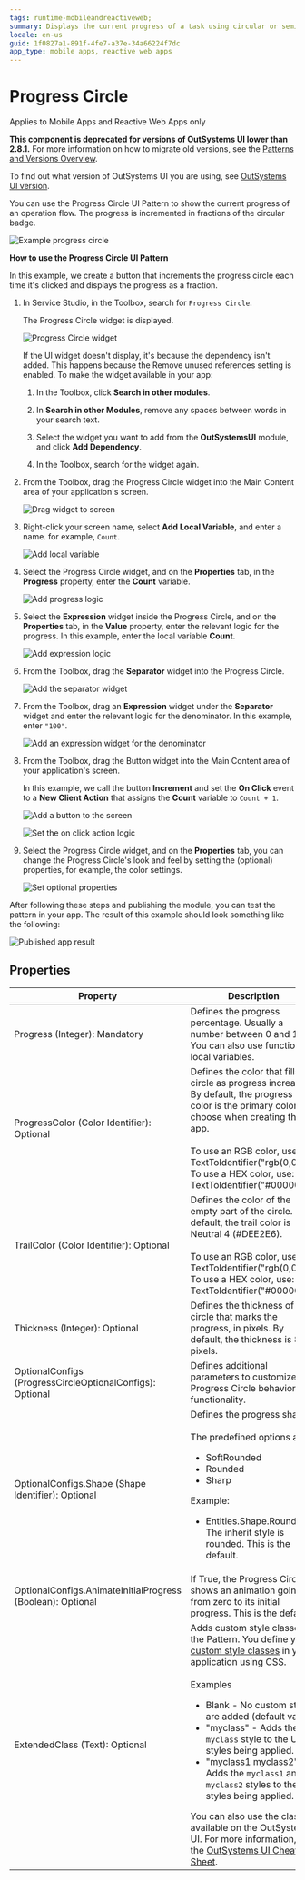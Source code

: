 ```yaml
---
tags: runtime-mobileandreactiveweb;
summary: Displays the current progress of a task using circular or semi-circular progress indicators.
locale: en-us
guid: 1f0827a1-891f-4fe7-a37e-34a66224f7dc
app_type: mobile apps, reactive web apps
---
```


# Progress Circle

<div class="info" markdown="1">

Applies to Mobile Apps and Reactive Web Apps only

</div>

<div class="info" markdown="1">

**This component is deprecated for versions of OutSystems UI lower than 2.8.1.** For more information on how to migrate old versions, see the [Patterns and Versions Overview](https://outsystemsui.outsystems.com/OutsystemsUiWebsite/MigrationOverview).

To find out what version of OutSystems UI you are using, see [OutSystems UI version](../../intro.md#outsystems-ui-version).

</div>

You can use the Progress Circle UI Pattern to show the current progress of an operation flow. The progress is incremented in fractions of the circular badge.

![Example progress circle](<images/progresscircle-example-ss.png>)

**How to use the Progress Circle UI Pattern**

In this example, we create a button that increments the progress circle each time it's clicked and displays the progress as a fraction.

1. In Service Studio, in the Toolbox, search for `Progress Circle`.

    The Progress Circle widget is displayed.

    ![Progress Circle widget](<images/progresscircle-widget-ss.png>)

    If the UI widget doesn't display, it's because the dependency isn't added. This happens because the Remove unused references setting is enabled. To make the widget available in your app:

    1. In the Toolbox, click **Search in other modules**.

    1. In **Search in other Modules**, remove any spaces between words in your search text.
    
    1. Select the widget you want to add from the **OutSystemsUI** module, and click **Add Dependency**. 
    
    1. In the Toolbox, search for the widget again.

1. From the Toolbox, drag the Progress Circle widget into the Main Content area of your application's screen.

    ![Drag widget to screen](<images/progresscircle-dragwidget-ss.png>)

1. Right-click your screen name, select **Add Local Variable**, and enter a name. for example, `Count`.

    ![Add local variable](<images/progresscircle-variable-ss.png>)

1. Select the Progress Circle widget, and on the **Properties** tab, in the **Progress** property, enter the **Count** variable. 

    ![Add progress logic](<images/progresscircle-logic-ss.png>)

1. Select the **Expression** widget inside the Progress Circle, and on the **Properties** tab, in the **Value** property, enter the relevant logic for the progress. In this example, enter the local variable **Count**. 

    ![Add expression logic](<images/progresscircle-expression-ss.png>)

1. From the Toolbox, drag the **Separator** widget into the Progress Circle.

    ![Add the separator widget](<images/progresscircle-separator-ss.png>)

1. From the Toolbox, drag an **Expression** widget under the **Separator** widget and enter the relevant logic for the denominator. In this example, enter ``"100"``.

    ![Add an expression widget for the denominator](<images/progresscircle-denominator-ss.png>)

1. From the Toolbox, drag the Button widget into the Main Content area of your application's screen. 

    In this example, we call the button **Increment** and set the **On Click** event to a  **New Client Action** that assigns the **Count** variable to `Count + 1`.

    ![Add a button to the screen](<images/progresscircle-button-ss.png>)

    ![Set the on click action logic](<images/progresscircle-assign-ss.png>)

1. Select the Progress Circle widget, and on the **Properties** tab, you can change the Progress Circle's look and feel by setting the (optional) properties, for example, the color settings.

    ![Set optional properties](<images/progresscircle-properties-ss.png>)

After following these steps and publishing the module, you can test the pattern in your app. The result of this example should look something like the following:

![Published app result](<images/progresscircle-result-ss.png>)

## Properties

| Property| Description|
|---|---|
|Progress (Integer): Mandatory |Defines the progress percentage. Usually a number between 0 and 100. You can also use functions or local variables. |
|ProgressColor (Color Identifier): Optional|Defines the color that fills the circle as progress increases. By default, the progress color is the primary color you choose when creating the app.</br></br>To use an RGB color, use: TextToIdentifier("rgb(0,0,0)")</br>To use a HEX color, use: TextToIdentifier("#000000").|
|TrailColor (Color Identifier): Optional | Defines the color of the empty part of the circle. By default, the trail color is Neutral 4 (#DEE2E6).</br></br>To use an RGB color, use: TextToIdentifier("rgb(0,0,0)")</br>To use a HEX color, use: TextToIdentifier("#000000") |
|Thickness (Integer): Optional| Defines the thickness of the circle that marks the progress, in pixels. By default, the thickness is 8 pixels. |
|OptionalConfigs (ProgressCircleOptionalConfigs): Optional|Defines additional parameters to customize the Progress Circle behavior and functionality. |
|OptionalConfigs.Shape (Shape Identifier): Optional|Defines the progress shape.</br></br>The predefined options are:<ul><li>SoftRounded</li><li>Rounded</li><li>Sharp</li></ul>Example:<ul><li>Entities.Shape.Rounded - The inherit style is rounded. This is the default.</li></ul> |
|OptionalConfigs.AnimateInitialProgress (Boolean): Optional| If True, the Progress Circle shows an animation going from zero to its initial progress. This is the default. |
|ExtendedClass (Text): Optional | Adds custom style classes to the Pattern. You define your [custom style classes](../../../../../develop/ui/look-feel/css.md) in your application using CSS.</br></br>Examples <ul><li>Blank - No custom styles are added (default value).</li><li>"myclass" - Adds the ``myclass`` style to the UI styles being applied.</li><li>"myclass1 myclass2" - Adds the ``myclass1`` and ``myclass2`` styles to the UI styles being applied.</li></ul>You can also use the classes available on the OutSystems UI. For more information, see the [OutSystems UI Cheat Sheet](https://outsystemsui.outsystems.com/OutSystemsUIWebsite/CheatSheet). |
